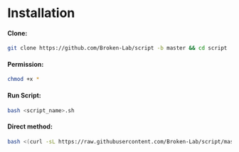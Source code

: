 # Installation
#### Clone:
```sh
git clone https://github.com/Broken-Lab/script -b master && cd script
```
#### Permission:
```sh
chmod +x *
```
#### Run Script:
```sh
bash <script_name>.sh
```
#### Direct method:
```sh
bash <(curl -sL https://raw.githubusercontent.com/Broken-Lab/script/master/<script_name>.sh)
```